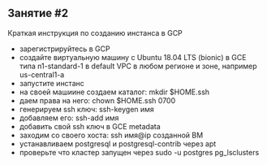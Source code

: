 Занятие #2
--
Краткая инструкция по созданию инстанса в GCP
- зарегистрируйтесь в GCP
- создайте виртуальную машину c Ubuntu 18.04 LTS (bionic) в GCE типа
n1-standard-1 в default VPC в любом регионе и зоне, например us-central1-a
- запустите инстанс
- на своей машиине создаем каталог: mkdir $HOME\.ssh
- даем права на него: chown $HOME\.ssh 0700
- генерируем ssh ключ: ssh-keygen имя
- добавляем его: ssh-add имя
- добавить свой ssh ключ в GCE metadata
- заходим со своего хоста: ssh имя@ip созданной ВМ
- устанавливаем postgresql и postgresql-contrib через apt
- проверьте что кластер запущен через sudo -u postgres pg_lsclusters
